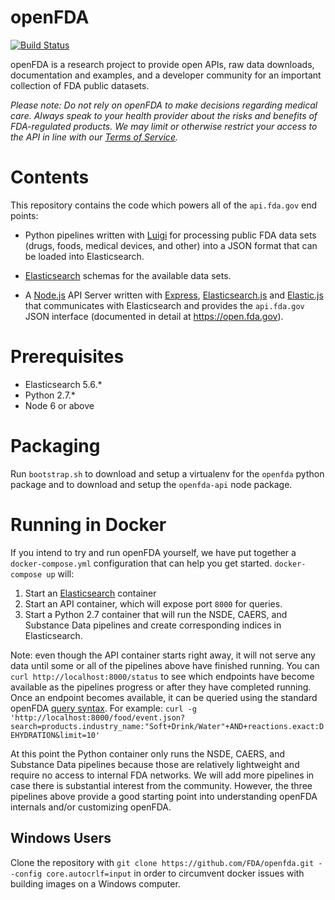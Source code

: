 openFDA
=======

[![Build Status](https://travis-ci.org/FDA/openfda.svg?branch=master)](https://travis-ci.org/FDA/openfda)

openFDA is a research project to provide open APIs, raw data downloads, documentation and examples, and a developer community for an important collection of FDA public datasets.

*Please note: Do not rely on openFDA to make decisions regarding medical care. Always speak to your health provider about the risks and benefits of FDA-regulated products. We may limit or otherwise restrict your access to the API in line with our [Terms of Service](https://open.fda.gov/terms/).*

# Contents

This repository contains the code which powers all of the `api.fda.gov` end points:

* Python pipelines written with [Luigi](https://github.com/spotify/luigi) for processing public FDA data sets (drugs, foods, medical devices, and other) into a JSON format that can be loaded into Elasticsearch.

* [Elasticsearch](http://www.elasticsearch.org/) schemas for the available data sets.

* A [Node.js](https://github.com/joyent/node) API Server written with [Express](http://expressjs.com/), [Elasticsearch.js](http://www.elasticsearch.org/guide/en/elasticsearch/client/javascript-api/current/) and [Elastic.js](http://www.fullscale.co/elasticjs/) that communicates with Elasticsearch and provides the `api.fda.gov` JSON interface (documented in detail at https://open.fda.gov).

# Prerequisites

* Elasticsearch 5.6.*
* Python 2.7.*
* Node 6 or above

# Packaging

Run `bootstrap.sh` to download and setup a virtualenv for the `openfda` python package and to download and setup the `openfda-api` node package.

# Running in Docker

If you intend to try and run openFDA yourself, we have put together a `docker-compose.yml` configuration
 that can help you get started. `docker-compose up` will:
1. Start an [Elasticsearch](http://www.elasticsearch.org/) container
2. Start an API container, which will expose port `8000` for queries.
3. Start a Python 2.7 container that will run the NSDE, CAERS, and Substance Data pipelines and
create corresponding indices in Elasticsearch.

Note: even though the API container starts right away, it will not serve any data until some or all
of the pipelines above have finished running. You can `curl http://localhost:8000/status` to see which
endpoints have become available as the pipelines progress or after they have completed running. Once an
endpoint becomes available, it can be queried using the standard openFDA
[query syntax](https://open.fda.gov/apis/query-syntax/).
For example: `curl -g 'http://localhost:8000/food/event.json?search=products.industry_name:"Soft+Drink/Water"+AND+reactions.exact:DEHYDRATION&limit=10'`

At this point the Python container only runs the NSDE, CAERS, and Substance Data pipelines because those
are relatively lightweight and require no access to internal FDA networks. We will add more pipelines
in case there is substantial interest from the community. However, the three pipelines above provide a good starting
point into understanding openFDA internals and/or customizing openFDA.

## Windows Users

Clone the repository with `git clone https://github.com/FDA/openfda.git --config core.autocrlf=input` in order to circumvent docker issues with building images on a Windows computer.
